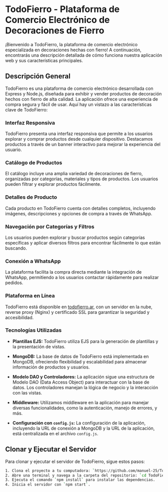 # TodoFierro - Plataforma de Comercio Electrónico de Decoraciones de Fierro

¡Bienvenido a TodoFierro, la plataforma de comercio electrónico especializada en decoraciones hechas con fierro! A continuación, encontrarás una descripción detallada de cómo funciona nuestra aplicación web y sus características principales.

## Descripción General

TodoFierro es una plataforma de comercio electrónico desarrollada con Express y Node.js, diseñada para exhibir y vender productos de decoración hechos con fierro de alta calidad. La aplicación ofrece una experiencia de compra segura y fácil de usar. Aquí hay un vistazo a las características clave de TodoFierro:

### Interfaz Responsiva

TodoFierro presenta una interfaz responsiva que permite a los usuarios explorar y comprar productos desde cualquier dispositivo. Destacamos productos a través de un banner interactivo para mejorar la experiencia del usuario.

### Catálogo de Productos

El catálogo incluye una amplia variedad de decoraciones de fierro, organizadas por categorías, materiales y tipos de productos. Los usuarios pueden filtrar y explorar productos fácilmente.

### Detalles de Producto

Cada producto en TodoFierro cuenta con detalles completos, incluyendo imágenes, descripciones y opciones de compra a través de WhatsApp.

### Navegación por Categorías y Filtros

Los usuarios pueden explorar y buscar productos según categorías específicas y aplicar diversos filtros para encontrar fácilmente lo que están buscando.

### Conexión a WhatsApp

La plataforma facilita la compra directa mediante la integración de WhatsApp, permitiendo a los usuarios contactar rápidamente para realizar pedidos.

### Plataforma en Línea

TodoFierro está disponible en [todofierro.ar](https://todofierro.ar), con un servidor en la nube, reverse proxy (Nginx) y certificado SSL para garantizar la seguridad y accesibilidad.

### Tecnologías Utilizadas

- **Plantillas EJS:** TodoFierro utiliza EJS para la generación de plantillas y la presentación de vistas.

- **MongoDB:** La base de datos de TodoFierro está implementada en MongoDB, ofreciendo flexibilidad y escalabilidad para almacenar información de productos y usuarios.

- **Modelo DAO y Controladores:** La aplicación sigue una estructura de Modelo DAO (Data Access Object) para interactuar con la base de datos. Los controladores manejan la lógica de negocio y la interacción con las vistas.

- **Middleware:** Utilizamos middleware en la aplicación para manejar diversas funcionalidades, como la autenticación, manejo de errores, y más.

- **Configuración con `config.js`:** La configuración de la aplicación, incluyendo la URL de conexión a MongoDB y la URL de la aplicación, está centralizada en el archivo `config.js`.

## Clonar y Ejecutar el Servidor

Para clonar y ejecutar el servidor de TodoFierro, sigue estos pasos:

```bash
1. Clona el proyecto a tu computadora: `https://github.com/manuel-25/TodoFierro.git`
2. Abre una terminal y navega a la carpeta del repositorio: `cd TodoFierro`
3. Ejecuta el comando `npm install` para instalar las dependencias.
4. Inicia el servidor con `npm start`.

